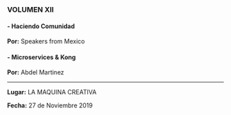 ### VOLUMEN XII
#### - Haciendo Comunidad
__Por:__ Speakers from Mexico

#### - Microservices & Kong
__Por:__  Abdel Martinez

---------------------------------
__Lugar:__  LA MAQUINA CREATIVA

__Fecha:__  27 de Noviembre 2019

